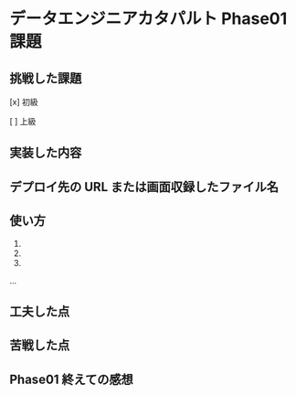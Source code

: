 # データエンジニアカタパルト Phase01 課題

## 挑戦した課題

[x] 初級

[ ] 上級

## 実装した内容

## デプロイ先の URL または画面収録したファイル名

## 使い方

1.

2.

3.

...

## 工夫した点

## 苦戦した点

## Phase01 終えての感想
